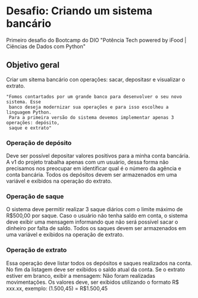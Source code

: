 # Desafio: Criando um sistema bancário
Primeiro desafio do Bootcamp do DIO "Potência Tech powered by iFood | Ciências de Dados com Python"
## Objetivo geral
Criar um sitema bancário con operações: sacar, depositasr e visualizar o extrato.

    "Fomos contartados por um grande banco para desenvolver o seu novo sistema. Esse
     banco deseja modernizar sua operações e para isso escolheu a linguagem Python. 
     Para a primeira versão do sistema devemos implementar apenas 3 operações: depósito,
     saque e extrato"

### Operação de depósito 
Deve ser possível depositar valores positivos para a minha conta bancária. A v1 do projeto trabalha apenas com um usuário, dessa forma não precisamos nos preocupar em identificar qual é o número da agência e conta bancária. Todos os depósitos devem ser armazenados em uma variável e exibidos na operação do extrato.

### Operação de saque 
O sistema deve permitir realizar 3 saque diários com o limite máximo de R$500,00 por saque. Caso o usuário não tenha saldo em conta, o sistema deve exibir uma mensagem informando que não será possível sacar o dinheiro por falta de saldo. Todos os saques devem ser armazenados em uma variável e exibidos na operação de extrato.

### Operação de extrato
Essa operação deve listar todos os depósitos e saques realizados na conta. No fim da listagem deve ser exibidos o saldo atual da conta. Se o extrato estiver em branco, exibir a mensagem: Não foram realizadas movimentações.
Os valores deve, ser exibidos utilizando o formato R$ xxx.xx, exemplo: (1.500,45) = R$1.500,45





